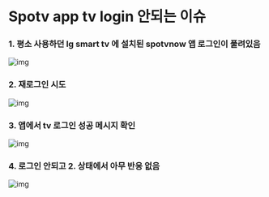 # Spotv app tv login 안되는 이슈

### 1. 평소 사용하던 lg smart tv 에 설치된 spotvnow 앱 로그인이 풀려있음
![img](https://github.com/garden-2/spotv-cs-image/blob/main/1.tv%E1%84%85%E1%85%A9%E1%84%80%E1%85%B3%E1%84%8B%E1%85%B5%E1%86%AB%E1%84%91%E1%85%AE%E1%86%AF%E1%84%85%E1%85%B5%E1%86%B7.jpg)

### 2. 재로그인 시도
![img](https://github.com/garden-2/spotv-cs-image/blob/main/2.%E1%84%85%E1%85%A9%E1%84%80%E1%85%B3%E1%84%8B%E1%85%B5%E1%86%ABqr%E1%84%89%E1%85%A1%E1%86%BC%E1%84%92%E1%85%AA%E1%86%BC%E1%84%8B%E1%85%A6%E1%84%89%E1%85%A5%E1%84%8B%E1%85%B3%E1%86%BC%E1%84%83%E1%85%A1%E1%86%B8%E1%84%8B%E1%85%A5%E1%86%B9%E1%84%8B%E1%85%B3%E1%86%B7.jpg)

### 3. 앱에서 tv 로그인 성공 메시지 확인
![img](https://github.com/garden-2/spotv-cs-image/blob/main/3.%E1%84%8B%E1%85%A2%E1%86%B8%E1%84%85%E1%85%A9%E1%84%80%E1%85%B3%E1%84%8B%E1%85%B5%E1%86%AB%E1%84%89%E1%85%A5%E1%86%BC%E1%84%80%E1%85%A9%E1%86%BC%E1%84%86%E1%85%A6%E1%84%89%E1%85%B5%E1%84%8C%E1%85%B5.PNG)

### 4. 로그인 안되고 2. 상태에서 아무 반응 없음
![img](https://github.com/garden-2/spotv-cs-image/blob/main/4.%E1%84%8B%E1%85%B5%E1%86%AB%E1%84%90%E1%85%A5%E1%84%82%E1%85%A6%E1%86%BA%E1%84%89%E1%85%A1%E1%84%8B%E1%85%AD%E1%86%BC%E1%84%92%E1%85%AA%E1%86%AB%E1%84%80%E1%85%A7%E1%86%BC.jpeg)
